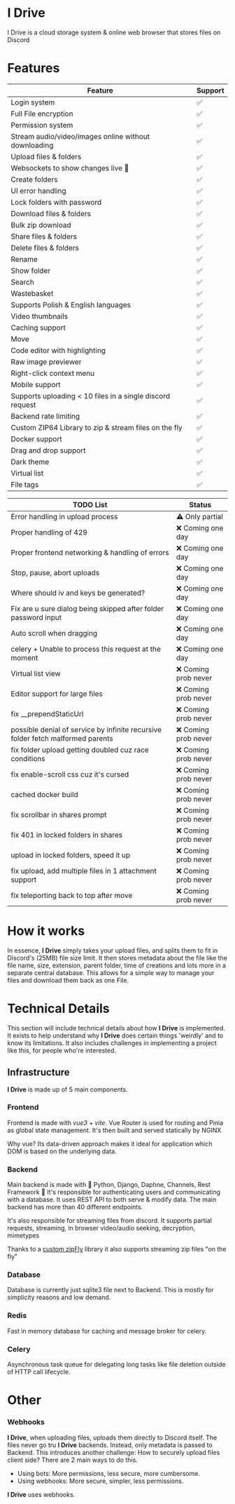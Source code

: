 # I Drive

I Drive is a cloud storage system & online web browser that stores files on Discord


# Features

| Feature                                                   | Support |
|-----------------------------------------------------------|---------|
| Login system                                              | ✅       |
| Full File encryption                                      | ✅       |
| Permission system                                         | ✅       |
| Stream audio/video/images online without downloading      | ✅       |
| Upload files & folders                                    | ✅       |
| Websockets to show changes live   🎥                      | ✅       |
| Create folders                                            | ✅       |
| UI error handling                                         | ✅       |
| Lock folders with password                                | ✅       |
| Download files & folders                                  | ✅       |
| Bulk zip download                                         | ✅       |
| Share files & folders                                     | ✅       |
| Delete files & folders                                    | ✅       |
| Rename                                                    | ✅       |
| Show folder                                               | ✅       |
| Search                                                    | ✅       |
| Wastebasket                                               | ✅       |
| Supports Polish & English languages                       | ✅       |
| Video thumbnails                                          | ✅       |
| Caching support                                           | ✅       |
| Move                                                      | ✅       |
| Code editor with highlighting                             | ✅       |
| Raw image previewer                                       | ✅       |
| Right-click context menu                                  | ✅       |
| Mobile support                                            | ✅       |
| Supports uploading < 10 files in a single discord request | ✅       |
| Backend rate limiting                                     | ✅       |
| Custom ZIP64 Library to zip & stream files on the fly     | ✅       |
| Docker support                                            | ✅       |
| Drag and drop support                                     | ✅       |
| Dark theme                                                | ✅       |
| Virtual list                                              | ✅       |
| File tags                                                 | ✅       |


| TODO List                                                                       | Status               |
|---------------------------------------------------------------------------------|----------------------|
| Error handling in upload process                                                | ⚠️  Only partial     |
| Proper handling of 429                                                          | ❌  Coming one day    |
| Proper frontend networking & handling of errors                                 | ❌  Coming one day    |
| Stop, pause, abort uploads                                                      | ❌  Coming one day    |
| Where should iv and keys be generated?                                          | ❌  Coming one day    |
| Fix are u sure dialog being skipped after folder password input                 | ❌  Coming one day    |
| Auto scroll when dragging                                                       | ❌  Coming one day    |
| celery + Unable to process this request at the moment                           | ❌  Coming one day    |
| Virtual list view                                                               | ❌  Coming prob never |
| Editor support for large files                                                  | ❌  Coming prob never |
| fix __prependStaticUrl                                                          | ❌  Coming prob never |
| possible denial of service by infinite recursive folder fetch malformed parents | ❌  Coming prob never |
| fix folder upload getting doubled cuz race conditions                           | ❌  Coming prob never |
| fix enable-scroll css cuz it's cursed                                           | ❌  Coming prob never |
| cached docker build                                                             | ❌  Coming prob never |
| fix scrollbar in shares prompt                                                  | ❌  Coming prob never |
| fix 401 in locked folders in shares                                             | ❌  Coming prob never |
| upload in locked folders, speed it up                                           | ❌  Coming prob never |
| fix upload, add multiple files in 1 attachment support                          | ❌  Coming prob never |
| fix teleporting back to top after move                                          | ❌  Coming prob never |



# How it works

In essence, **I Drive** simply takes your upload files, and splits them to fit in Discord's (25MB) file size limit.
It then stores metadata about the file like the file name, size, extension, parent folder, time of creations and lots more 
in a separate central database.
This allows for a simple way to manage your files and download them back as one File.

# Technical Details

This section will include technical details about how **I Drive** is implemented. 
It exists to help understand why **I Drive** does certain things 'weirdly' and to know its limitations.
It also includes challenges in implementing a project like this, for people who're interested.

## Infrastructure

**I Drive** is made up of 5 main components.

### Frontend

Frontend is made with _vue3_ + _vite_. 
Vue Router is used for routing and Pinia as global state management. 
It's then built and served statically by NGINX                 

Why vue? Its data-driven approach makes it ideal for application which DOM is based on the underlying data.

### Backend

Main backend is made with 🐍 Python, Django, Daphne, Channels, Rest Framework 🐍
It's responsible for authenticating users and communicating with a database. 
It uses REST API to both serve & modify data.
The main backend has more than 40 different endpoints.

It's also  responsible for streaming files from discord. 
It supports partial requests, streaming, in browser video/audio seeking, decryption, mimetypes

Thanks to a [custom zipFly](https://github.com/pam-param-pam/ZipFly) library it also supports streaming zip files "on the fly"


### Database
Database is currently just sqlite3 file next to Backend. 
This is mostly for simplicity reasons and low demand.

### Redis
Fast in memory database for caching and message broker for celery.

### Celery
Asynchronous task queue for delegating long tasks like file deletion outside of HTTP call lifecycle.

# Other

### Webhooks

**I Drive**, when uploading files, uploads them directly to Discord itself. The files never go tru **I Drive** backends. 
Instead, only metadata is passed to Backend. 
This introduces another challenge: How to securely upload files client side?
There are 2 main ways to do this.
- Using bots: More permissions, less secure, more cumbersome.
- Using webhooks: More secure, simpler, less permissions.

**I Drive** uses webhooks.
